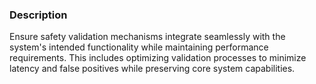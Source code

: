 ### Description

Ensure safety validation mechanisms integrate seamlessly with the system's intended functionality while maintaining performance requirements. This includes optimizing validation processes to minimize latency and false positives while preserving core system capabilities.
